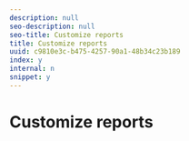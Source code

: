 ```yaml
---
description: null
seo-description: null
seo-title: Customize reports
title: Customize reports
uuid: c9810e3c-b475-4257-90a1-48b34c23b189
index: y
internal: n
snippet: y
---
```


# Customize reports

